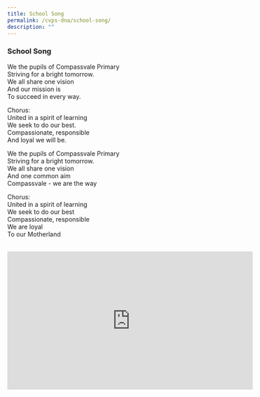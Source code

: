 ```yaml
---
title: School Song
permalink: /cvps-dna/school-song/
description: ""
---
```

### **School Song**
We the pupils of Compassvale Primary<br>
Striving for a bright tomorrow.<br>
We all share one vision<br>
And our mission is<br>
To succeed in every way.
  

Chorus:<br>
United in a spirit of learning<br>
We seek to do our best.<br>
Compassionate, responsible<br>
And loyal we will be.
  
We the pupils of Compassvale Primary<br>
Striving for a bright tomorrow.<br>
We all share one vision<br>
And one common aim<br>
Compassvale - we are the way
  
Chorus:<br>
United in a spirit of learning<br>
We seek to do our best<br>
Compassionate, responsible<br>
We are loyal<br>
To our Motherland

<br>

<iframe width="560" height="315" src="https://www.youtube.com/embed/RY6ktnZlV6c" title="YouTube video player" frameborder="0" allow="accelerometer; autoplay; clipboard-write; encrypted-media; gyroscope; picture-in-picture; web-share" allowfullscreen></iframe>

